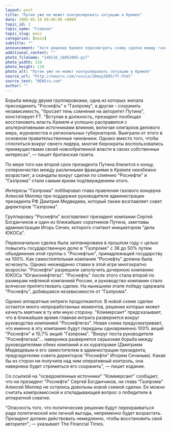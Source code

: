 ```yaml
---
layout: post
title: "Путин уже не может контролировать ситуацию в Кремле"
date: 2005-05-18 00:00:00 +0000
topic_id: 1
topic_name: "Главное"
topic_slug: main
categories: [main]
subtitle: ""
announcement: "Хотя решение Кремля пересмотреть схему сделки между газовой монополией \"Газпром\" и нефтяной компанией \"Роснефть\" было воспринято позитивно, возникают сомнения в том, что Владимир Путин в состоянии контролировать собственных подчиненных. \"Продолжавшиеся несколько месяцев дискуссии, предшествовавшие заявлению о новой схеме сделки между \"Газпромом\" и \"Роснефтью\", вызывают серьезные сомнения в том, может ли президент Владимир Путин контролировать своих собственных чиновников,\" &mdash; указывает The Financial Times, статью которой публикует Inopressa."
additional_content: ""
photo_filename: "140116_18052005.gif"
photo_width: 158
photo_height: 118
photo_alt: "Путин уже не может контролировать ситуацию в Кремле"
source_url: "http://newsru.com/russia/18may2005/ft.html"
source_text: "NEWSru.com"
author: ""
---
```

Борьба между двумя группировками, одна из которых желала присоединить "Роснефть" к "Газпрому", а другая - сохранить независимость, "бросает тень сомнения на авторитет Путина", констатирует FT. "Вступая в должность, президент пообещал восстановить власть Кремля и успешно расправился с альтернативными источниками влияния, включая олигархов делового мира, журналистов и региональных губернаторов. Выиграли от этого в основном правительственные чиновники. Однако вместо того, чтобы сплотиться вокруг своего лидера, многие бюрократы воспользовались преимуществами своей новообретенной власти в своих собственных интересах", &mdash; пишет британская газета.

По мере того как второй срок президента Путина близится к концу, соперничество между различными фракциями в Кремле неизбежно возрастает, а скандалы вокруг сделки по слиянию "Роснефти" и "Газпрома" стали самым ярким подтверждением этого.

Интересы "Газпрома" лоббировал глава правления газового концерна Алексей Миллер при поддержке руководителя администрации президента РФ Дмитрия Медведева, который также возглавляет совет директоров "Газпрома".

Группировку "Роснефти" возглавляют президент компании Сергей Богданчиков и один из ближайших соратников Путина, замглавы администрации Игорь Сечин, которого считают инициатором "дела ЮКОСа".

Первоначально сделка была запланирована в прошлом году с целью повысить государственную долю в "Газпроме" с 38 до 50% путем объединения этой группы с "Роснефтью", принадлежащей государству на 100%. Как самостоятельная компания "Роснефть" должна была исчезнуть. Однако неожиданно ставки в этой игре многократно возросли: "Роснефти" разрешили заполучить дочернюю компанию ЮКОСа "Юганскнефтегаз". "Роснефть" после этого стала второй по размерам нефтяной компанией России, и руководство компании стало всячески препятствовать сделке. На нынешнем этапе победу одержала "Роснефть", добившаяся независимости от "Газпрома".

Однако аппаратные интриги продолжаются. В новой схеме сделки остается много непроработанных моментов, решение которых может качнуть маятник в ту или иную сторону. "Коммерсант" предсказывает, что в ближайшее время главная интрига развернется вокруг руководства компанией "Роснефтегаз". Новая схема предусматривает, что именно в эту компанию будут переданы одновременно 100% акций "Роснефти" и 10,7% акций "Газпрома". "Вокруг поста руководителя "Роснефтегаза"... наверняка развернется серьезная борьба между руководителями обеих компаний и их кураторами (Дмитрием Медведевым и его заместителем в администрации президента, председателем совета директоров "Роснефти" Игорем Сечиным). Какая бы из сторон ни получила над ним оперативный контроль, она наверняка будет стремиться его сохранить", &mdash; пишет издание.

Со ссылкой на "осведомленные источники" "Коммерсант" сообщает, что ни президент "Роснефти" Сергей Богданчиков, ни глава "Газпрома" Алексей Миллер не остались довольны новой схемой сделки. Ее можно считать компромиссной и откладывающей вопрос о победителе в аппаратной схватке.

"Опасность того, что политические решения будут перекраиваться ради политической или личной выгоды, непременно будет возрастать. Президент должен действовать немедленно, чтобы восстановить свой авторитет", &mdash; указывает The Financial Times.
